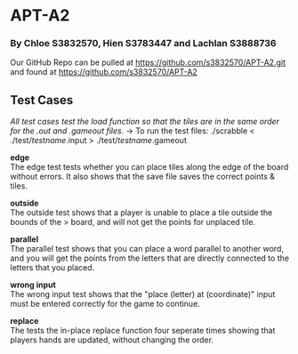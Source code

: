 # APT-A2
<h3>By Chloe S3832570, Hien S3783447 and Lachlan S3888736</h3>

Our GitHub Repo can be pulled at https://github.com/s3832570/APT-A2.git and found at https://github.com/s3832570/APT-A2 

## Test Cases
*All test cases test the load function so that the tiles are in the same order for the .out and .gameout files.* 
-> To run the test files: ./scrabble < ./test/*testname*.input > ./test/*testname*.gameout

**edge** <br>
The edge test tests whether you can place tiles along the edge of the board without errors.  It also shows that the save file saves the correct points & tiles.

**outside** <br>
The outside test shows that a player is unable to place a tile outside the bounds of the > board, and will not get the points for unplaced tile.

**parallel** <br>
The parallel test shows that you can place a word parallel to another word, and you will get the points from the letters that are directly connected to the letters that you placed.

**wrong input** <br>
The wrong input test shows that the "place (letter) at (coordinate)" input must be entered correctly for the game  to continue.

**replace** <br>
The tests the in-place replace function four seperate times showing that players hands are updated, without changing the order. 
